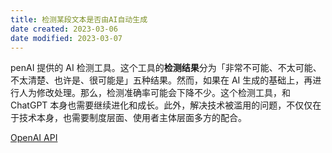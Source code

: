```yaml
---
title: 检测某段文本是否由AI自动生成
date created: 2023-03-06
date modified: 2023-03-07
---
```


penAI 提供的 AI 检测工具。这个工具的**检测结果**分为「非常不可能、不太可能、不太清楚、也许是、很可能是」五种结果。然而，如果在 AI 生成的基础上，再进行人为修改处理。那么，检测准确率可能会下降不少。这个检测工具，和 ChatGPT 本身也需要继续进化和成长。此外，解决技术被滥用的问题，不仅仅在于技术本身，也需要制度层面、使用者主体层面多方的配合。

[OpenAI API](https://platform.openai.com/ai-text-classifier)
